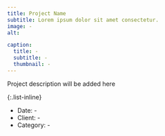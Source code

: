 ```yaml
---
title: Project Name
subtitle: Lorem ipsum dolor sit amet consectetur.
image: -
alt: 

caption:
  title: -
  subtitle: -
  thumbnail: -
---
```


Project description will be added here

{:.list-inline}

- Date: -
- Client: -
- Category: -
